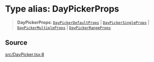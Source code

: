 # Type alias: DayPickerProps

> **DayPickerProps**: [`DayPickerDefaultProps`](../interfaces/DayPickerDefaultProps.md) \| [`DayPickerSingleProps`](../interfaces/DayPickerSingleProps.md) \| [`DayPickerMultipleProps`](../interfaces/DayPickerMultipleProps.md) \| [`DayPickerRangeProps`](../interfaces/DayPickerRangeProps.md)

## Source

[src/DayPicker.tsx:8](https://github.com/gpbl/react-day-picker/blob/a604fd23887c832117da414a9c63b1b84efb97d9/src/DayPicker.tsx#L8)
